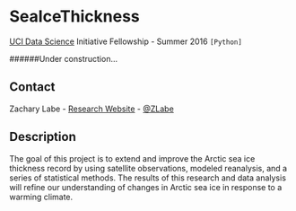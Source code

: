 # SeaIceThickness
[UCI Data Science](http://datascience.uci.edu/) Initiative Fellowship - Summer 2016 ```[Python]```

######Under construction...

## Contact
Zachary Labe - [Research Website](http://sites.uci.edu/zlabe/) - [@ZLabe](https://twitter.com/ZLabe)


## Description
The goal of this project is to extend and improve the Arctic sea ice thickness record by using satellite observations, modeled reanalysis, and a series of statistical methods. The results of this research and data analysis will refine our understanding of changes in Arctic sea ice in response to a warming climate.
